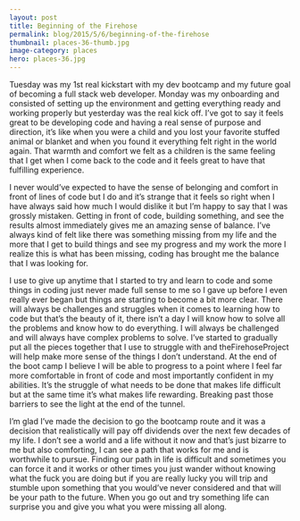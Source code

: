 ```yaml
---
layout: post
title: Beginning of the Firehose
permalink: blog/2015/5/6/beginning-of-the-firehose
thumbnail: places-36-thumb.jpg
image-category: places
hero: places-36.jpg
---
```




Tuesday was my 1st real kickstart with my dev bootcamp and my future goal of becoming a full stack web developer. Monday was my onboarding and consisted of setting up the environment and getting everything ready and working properly but yesterday was the real kick off. I’ve got to say it feels great to be developing code and having a real sense of purpose and direction, it’s like when you were a child and you lost your favorite stuffed animal or blanket and when you found it everything felt right in the world again. That warmth and comfort we felt as a children is the same feeling that I get when I come back to the code and it feels great to have that fulfilling experience.

I never would’ve expected to have the sense of belonging and comfort in front of lines of code but I do and it’s strange that it feels so right when I have always said how much I would dislike it but I’m happy to say that I was grossly mistaken. Getting in front of code, building something, and see the results almost immediately gives me an amazing sense of balance. I’ve always kind of felt like there was something missing from my life and the more that I get to build things and see my progress and my work the more I realize this is what has been missing, coding has brought me the balance that I was looking for.

I use to give up anytime that I started to try and learn to code and some things in coding just never made full sense to me so I gave up before I even really ever began but things are starting to become a bit more clear. There will always be challenges and struggles when it comes to learning how to code but that’s the beauty of it, there isn’t a day I will know how to solve all the problems and know how to do everything. I will always be challenged and will always have complex problems to solve. I’ve started to gradually put all the pieces together that I use to struggle with and  theFirehoseProject will help make more sense of the things I don’t understand. At the end of the boot camp I believe I will be able to progress to a point where I feel far more comfortable in front of code and most importantly confident in my abilities. It’s the struggle of what needs to be done that makes life difficult but at the same time it’s what makes life rewarding. Breaking past those barriers to see the light at the end of the tunnel.

I’m glad I’ve made the decision to go the bootcamp route and it was a decision that realistically will pay off dividends over the next few decades of my life. I don’t see a world and a life without it now and that’s just bizarre to me but also comforting, I can see a path that works for me and is worthwhile to pursue. Finding our path in life is difficult and sometimes you can force it and it works or other times you just wander without knowing what the fuck you are doing but if you are really lucky you will trip and stumble upon something that you would’ve never considered and that will be your path to the future. When you go out and try something life can surprise you and give you what you were missing all along.
